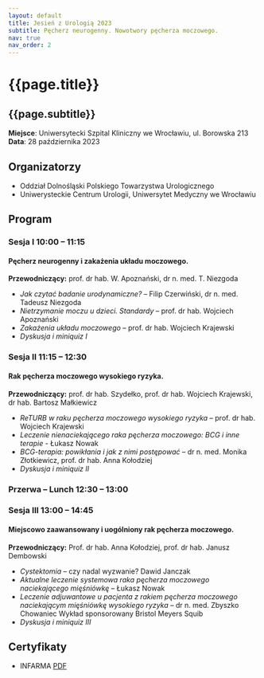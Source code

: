 ```yaml
---
layout: default
title: Jesień z Urologią 2023
subtitle: Pęcherz neurogenny. Nowotwory pęcherza moczowego.
nav: true
nav_order: 2
---
```


{{page.title}}
===

{{page.subtitle}}
---

**Miejsce**: Uniwersytecki Szpital Kliniczny we Wrocławiu, ul. Borowska 213<br/>
**Data**: 28 października 2023

## Organizatorzy
* Oddział Dolnośląski Polskiego Towarzystwa Urologicznego
* Uniwerysteckie Centrum Urologii, Uniwersytet Medyczny we Wrocławiu

## Program

### Sesja I 10:00 – 11:15
#### Pęcherz neurogenny i zakażenia układu moczowego.
**Przewodniczący:** prof. dr hab. W. Apoznański, dr n. med. T. Niezgoda

* *Jak czytać badanie urodynamiczne?* – Filip Czerwiński, dr n. med. Tadeusz Niezgoda
* *Nietrzymanie moczu u dzieci. Standardy* – prof. dr hab. Wojciech Apoznański
* *Zakażenia układu moczowego* – prof. dr hab. Wojciech Krajewski 
* *Dyskusja i miniquiz I*

### Sesja II 11:15 – 12:30
#### Rak pęcherza moczowego wysokiego ryzyka.
**Przewodniczący:** prof. dr hab. Szydełko, prof. dr hab. Wojciech Krajewski, dr hab. Bartosz Małkiewicz
* *ReTURB w raku pęcherza moczowego wysokiego ryzyka* – prof. dr hab. Wojciech Krajewski
* *Leczenie nienaciekającego raka pęcherza moczowego: BCG i inne terapie* - Łukasz Nowak
* *BCG-terapia: powikłania i jak z nimi postępować* – dr n. med. Monika Złotkiewicz, prof. dr hab. Anna Kołodziej
* *Dyskusja i miniquiz II*

### Przerwa – Lunch 12:30 – 13:00

### Sesja III 13:00 – 14:45
#### Miejscowo zaawansowany i uogólniony rak pęcherza moczowego.
**Przewodniczący:** Prof. dr hab. Anna Kołodziej, prof. dr hab. Janusz Dembowski
* *Cystektomia* – czy nadal wyzwanie? Dawid Janczak
* *Aktualne leczenie systemowa raka pęcherza moczowego naciekającego mięśniówkę* – Łukasz Nowak
* *Leczenie adjuwantowe u pacjenta z rakiem pęcherza moczowego naciekającym mięśniówkę wysokiego ryzyka* – dr n. med. Zbyszko Chowaniec Wykład sponsorowany Bristol Meyers Squib
* *Dyskusja i miniquiz III*

## Certyfikaty
* INFARMA [PDF]({{site.baseurl}}/assets/cert/INFARMA_Certyfikat_7167.pdf)